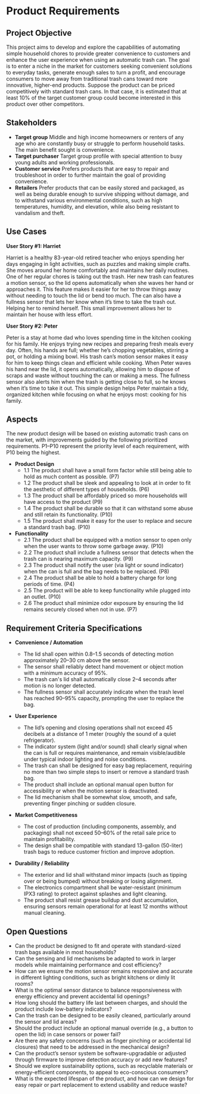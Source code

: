 # Product Requirements


## Project Objective

This project aims to develop and explore the capabilities of automating simple household chores to provide greater convenience to customers and enhance the user experience when using an automatic trash can. The goal is to enter a niche in the market for customers seeking convenient solutions to everyday tasks, generate enough sales to turn a profit, and encourage consumers to move away from traditional trash cans toward more innovative, higher-end products. Suppose the product can be priced competitively with standard trash cans. In that case, it is estimated that at least 10% of the target customer group could become interested in this product over other competitors.


## Stakeholders



* **Target group** Middle and high income homeowners or renters of any age who are constantly busy or struggle to perform household tasks. The main benefit sought is convenience.
* **Target purchaser** Target group profile with special attention to busy young adults and working professionals.
* **Customer service** Prefers products that are easy to repair and troubleshoot in order to further maintain the goal of providing convenience.
* **Retailers** Prefer products that can be easily stored and packaged, as well as being durable enough to survive shipping without damage, and to withstand various environmental conditions, such as high temperatures, humidity, and elevation, while also being resistant to vandalism and theft.


## Use Cases

**User Story #1: Harriet**

Harriet is a healthy 83-year-old retired teacher who enjoys spending her days engaging in light activities, such as puzzles and making simple crafts. She moves around her home comfortably and maintains her daily routines. One of her regular chores is taking out the trash. Her new trash can features a motion sensor, so the lid opens automatically when she waves her hand or approaches it. This feature makes it easier for her to throw things away without needing to touch the lid or bend too much. The can also have a fullness sensor that lets her know when it’s time to take the trash out. Helping her to remind herself. This small improvement allows her to maintain her house with less effort.

**User Story #2: Peter**

Peter is a stay at home dad who loves spending time in the kitchen cooking for his family. He enjoys trying new recipes and preparing fresh meals every day. Often, his hands are full; whether he’s chopping vegetables, stirring a pot, or holding a mixing bowl. His trash can’s motion sensor makes it easy for him to keep things clean and efficient while cooking. When Peter waves his hand near the lid, it opens automatically, allowing him to dispose of scraps and waste without touching the can or making a mess. The fullness sensor also alerts him when the trash is getting close to full, so he knows when it’s time to take it out. This simple design helps Peter maintain a tidy, organized kitchen while focusing on what he enjoys most: cooking for his family.


## Aspects

The new product design will be based on existing automatic trash cans on the market, with improvements guided by the following prioritized requirements. P1–P10 represent the priority level of each requirement, with P10 being the highest.



* **Product Design**
    * 1.1 The product shall have a small form factor while still being able to hold as much content as possible. (P7)
    * 1.2 The product shall be sleek and appealing to look at in order to fit the aesthetic of different types of households. (P6)
    * 1.3 The product shall be affordably priced so more households will have access to the product (P9)
    * 1.4 The product shall be durable so that it can withstand some abuse and still retain its functionality. (P10)
    * 1.5 The product shall make it easy for the user to replace and secure a standard trash bag. (P10)
* **Functionality**
    * 2.1 The product shall be equipped with a motion sensor to open only when the user wants to throw some garbage away. (P10)
    * 2.2 The product shall include a fullness sensor that detects when the trash can is nearing maximum capacity. (P9)
    * 2.3 The product shall notify the user (via light or sound indicator) when the can is full and the bag needs to be replaced. (P8)
    * 2.4 The product shall be able to hold a battery charge for long periods of time. (P4)
    * 2.5 The product will be able to keep functionality while plugged into an outlet. (P10)
    * 2.6 The product shall minimize odor exposure by ensuring the lid remains securely closed when not in use. (P7)

## Requirement Criteria Specifications

* **Convenience / Automation**   
   * The lid shall open within 0.8–1.5 seconds of detecting motion approximately 20–30 cm above the sensor.
   * The sensor shall reliably detect hand movement or object motion with a minimum accuracy of 95%.
   * The trash can's lid shall automatically close 2–4 seconds after motion is no longer detected.
   * The fullness sensor shall accurately indicate when the trash level has reached 90–95% capacity, prompting the user to replace the bag.

* **User Experience**   
   * The lid’s opening and closing operations shall not exceed 45 decibels at a distance of 1 meter (roughly the sound of a quiet refrigerator).
   * The indicator system (light and/or sound) shall clearly signal when the can is full or requires maintenance, and remain visible/audible under typical indoor lighting and noise conditions.
   * The trash can shall be designed for easy bag replacement, requiring no more than two simple steps to insert or remove a standard trash bag.
   * The product shall include an optional manual open button for accessibility or when the motion sensor is deactivated.
   * The lid mechanism shall be somewhat slow, smooth, and safe, preventing finger pinching or sudden closure.

* **Market Competitiveness**   
   * The cost of production (including components, assembly, and packaging) shall not exceed 50–60% of the retail sale price to maintain profitability.
   * The design shall be compatible with standard 13-gallon (50-liter) trash bags to reduce customer friction and improve adoption.

*  **Durability / Reliability**   
    * The exterior and lid shall withstand minor impacts (such as tipping over or being bumped) without breaking or losing alignment.
    * The electronics compartment shall be water-resistant (minimum IPX3 rating) to protect against splashes and light cleaning.
    * The product shall resist grease buildup and dust accumulation, ensuring sensors remain operational for at least 12 months without manual cleaning.


## Open Questions

* Can the product be designed to fit and operate with standard-sized trash bags available in most households?
* Can the sensing and lid mechanisms be adapted to work in larger models while maintaining performance and cost efficiency?
* How can we ensure the motion sensor remains responsive and accurate in different lighting conditions, such as bright kitchens or dimly lit rooms?
* What is the optimal sensor distance to balance responsiveness with energy efficiency and prevent accidental lid openings?
* How long should the battery life last between charges, and should the product include low-battery indicators?
* Can the trash can be designed to be easily cleaned, particularly around the sensor and lid areas?
* Should the product include an optional manual override (e.g., a button to open the lid) in case sensors or power fail?
* Are there any safety concerns (such as finger pinching or accidental lid closures) that need to be addressed in the mechanical design?
* Can the product’s sensor system be software-upgradable or adjusted through firmware to improve detection accuracy or add new features?
* Should we explore sustainability options, such as recyclable materials or energy-efficient components, to appeal to eco-conscious consumers?
* What is the expected lifespan of the product, and how can we design for easy repair or part replacement to extend usability and reduce waste?


